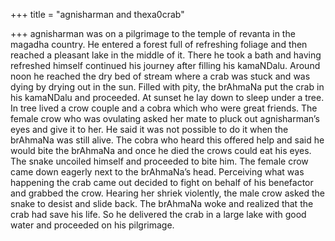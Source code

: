 +++
title = "agnisharman and thexa0crab"

+++
agnisharman was on a pilgrimage to the temple of revanta in the magadha
country. He entered a forest full of refreshing foliage and then reached
a pleasant lake in the middle of it. There he took a bath and having
refreshed himself continued his journey after filling his kamaNDalu.
Around noon he reached the dry bed of stream where a crab was stuck and
was dying by drying out in the sun. Filled with pity, the brAhmaNa put
the crab in his kamaNDalu and proceeded. At sunset he lay down to sleep
under a tree. In tree lived a crow couple and a cobra which who were
great friends. The female crow who was ovulating asked her mate to pluck
out agnisharman’s eyes and give it to her. He said it was not possible
to do it when the brAhmaNa was still alive. The cobra who heard this
offered help and said he would bite the brAhmaNa and once he died the
crows could eat his eyes. The snake uncoiled himself and proceeded to
bite him. The female crow came down eagerly next to the brAhmaNa’s head.
Perceiving what was happening the crab came out decided to fight on
behalf of his benefactor and grabbed the crow. Hearing her shriek
violently, the male crow asked the snake to desist and slide back. The
brAhmaNa woke and realized that the crab had save his life. So he
delivered the crab in a large lake with good water and proceeded on his
pilgrimage.
